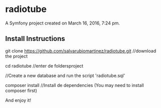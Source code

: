 radiotube
=========

A Symfony project created on March 16, 2016, 7:24 pm.

Install Instructions
--------------------


git clone https://github.com/salvarubiomartinez/radiotube.git //download the project


cd radiotube //enter de foldersproject

//Create a new database and run the script 'radiotube.sql'


composer install //Install de dependencies (You may need to install composer first)

And enjoy it!
